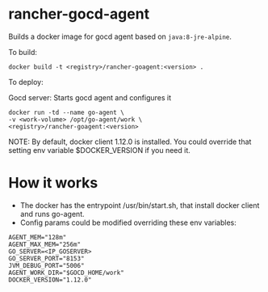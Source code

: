 rancher-gocd-agent
=======================

Builds a docker image for gocd agent based on `java:8-jre-alpine`.

To build:

```
docker build -t <registry>/rancher-goagent:<version> .
```

To deploy:

Gocd server: Starts gocd agent and configures it

```
docker run -td --name go-agent \
-v <work-volume> /opt/go-agent/work \
<registry>/rancher-goagent:<version>

```

NOTE: By default, docker client 1.12.0 is installed. You could override that setting env variable $DOCKER_VERSION if you need it.


# How it works

* The docker has the entrypoint /usr/bin/start.sh, that install docker client and runs go-agent.
* Config params could be modified overriding these env variables:

```
AGENT_MEM="128m"
AGENT_MAX_MEM="256m"
GO_SERVER=<IP_GOSERVER>
GO_SERVER_PORT="8153"
JVM_DEBUG_PORT="5006"
AGENT_WORK_DIR="$GOCD_HOME/work"
DOCKER_VERSION="1.12.0"

```
